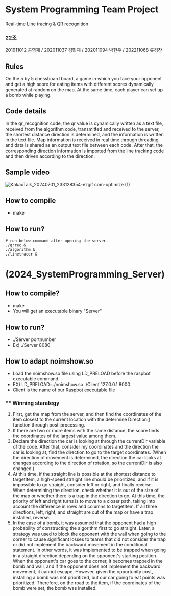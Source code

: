 # System Programming Team Project
Real-time Line tracing & QR recognition

### 22조

201911012 공영재 /
202011037 김민재 /
202011094 박현우 /
202211068 류경찬

## Rules
On the 5 by 5 chessboard board, a game in which you face your opponent and get a high score for eating items with different scores dynamically generated at random on the map. At the same time, each player can set up a bomb while playing.

## Code details
In the qr_recognition code, the qr value is dynamically written as a text file, received from the algorithm code, transmitted and received to the server, the shortest distance direction is determined, and the information is written in the text file. Map information is received in real time through threading, and data is shared as an output text file between each code. After that, the corresponding direction information is imported from the line tracking code and then driven according to the direction.

## Sample video
![KakaoTalk_20240701_233128354-ezgif com-optimize (1)](https://github.com/Yeongjae-Kong/system_programming/assets/67358433/f74e477c-0476-4796-a14a-b42caebdb164)

<!-- HOW TO RUN-->

## How to compile
- make

## How to run?
```
# run below command after opening the server.
./qrrec &
./algorithm &
./linetracer &
```

<!-- HOW TO RUN Server-->
# (2024_SystemProgramming_Server)
## How to compile?
- make
- You will get an executable binary "Server"
## How to run?
- ./Server portnumber
- Ex) ./Server 8080
## How to adapt noimshow.so
- Load the noimshow.so file using LD_PRELOAD before the raspbot executable command.
- EX) LD_PRELOAD=./noimshow.so ./Client 127.0.0.1 8000
- Client is the name of our Raspbot executable file

### ** Winning starategy

1. First, get the map from the server, and then find the coordinates of the item closest to the current location with the determine Direction() function through post-processing.
2. If there are two or more items with the same distance, the score finds the coordinates of the largest value among them.
3. Declare the direction the car is looking at through the currentDir variable of the code. After that, consider my coordinates and the direction the car is looking at, find the direction to go to the target coordinates. (When the direction of movement is determined, the direction the car looks at changes according to the direction of rotation, so the currentDir is also changed.)
4. At this time, if the straight line is possible at the shortest distance to targetItem, a high-speed straight line should be prioritized, and if it is impossible to go straight, consider left or right, and finally reverse. When determining the direction, check whether it is out of the size of the map or whether there is a trap in the direction to go. At this time, the priority of left and right turns is to move to a closer path, taking into account the difference in rows and columns to targetItem. If all three directions, left, right, and straight are out of the map or have a trap installed, reverse.
5. In the case of a bomb, it was assumed that the opponent had a high probability of constructing the algorithm first to go straight. Later, a strategy was used to block the opponent with the wall when going to the corner to cause significant losses to teams that did not consider the trap or did not implement the backward movement in the conditional statement. In other words, it was implemented to be trapped when going in a straight direction depending on the opponent's starting position. When the opponent's car goes to the corner, it becomes trapped in the bomb and wall, and if the opponent does not implement the backward movement, it cannot escape. However, given the opportunity cost, installing a bomb was not prioritized, but our car going to eat points was prioritized. Therefore, on the road to the item, if the coordinates of the bomb were set, the bomb was installed.
